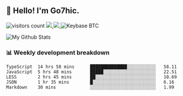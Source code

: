 ## 👋 Hello! I'm Go7hic.

 ![visitors count](https://visitors-by-url-pls-dont-use-this-in-your-repo.vercel.app/Go7hic-github-readme)
 <a href="https://twitter.com/Go7hic">
    <img src="https://img.shields.io/badge/-@Go7hic-1ca0f1?style=flat-square&labelColor=1ca0f1&logo=twitter&logoColor=white&link=https://twitter.com/Go7hic">
   <a/>
   <a href="mailto:gtfx0209@gmail.com">
    <img src="https://img.shields.io/badge/-gtfx0209@gmail.com-c14438?style=flat-square&logo=Gmail&logoColor=white&link=mailto:gtfx0209@gmail.com">
   <a/>
    ![Keybase BTC](https://img.shields.io/keybase/btc/Go7hic)
 <!--
🔭 I’m currently working
🌱 I’m currently learning
💬 Ask me about 
📫 How to reach me: 
⚡ Fun fact: 
-->

![My Github Stats](https://github-readme-stats.vercel.app/api?username=Go7hic&show_icons=true)



### 📊 Weekly development breakdown
<!--START_SECTION:waka-->
```text
TypeScript  14 hrs 58 mins      ██████████████░░░░░░░░░░░   58.11 
JavaScript  5 hrs 48 mins       █████░░░░░░░░░░░░░░░░░░░░   22.51 
LESS        2 hrs 45 mins       ██░░░░░░░░░░░░░░░░░░░░░░░   10.69 
JSON        1 hr 35 mins        █░░░░░░░░░░░░░░░░░░░░░░░░   6.16 
Markdown    30 mins             ░░░░░░░░░░░░░░░░░░░░░░░░░   1.99
```
<!--END_SECTION:waka-->

